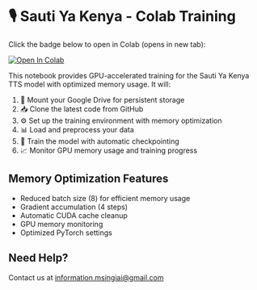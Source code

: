 # 🎙️ Sauti Ya Kenya - Colab Training

Click the badge below to open in Colab (opens in new tab):

<a href="https://colab.research.google.com/github/Msingi-AI/Sauti-Ya-Kenya/blob/main/notebooks/sauti_ya_kenya_training.ipynb" target="_blank">
  <img src="https://colab.research.google.com/assets/colab-badge.svg" alt="Open In Colab"/>
</a>

This notebook provides GPU-accelerated training for the Sauti Ya Kenya TTS model with optimized memory usage. It will:

1. 🔄 Mount your Google Drive for persistent storage
2. 📥 Clone the latest code from GitHub
3. ⚙️ Set up the training environment with memory optimization
4. 📊 Load and preprocess your data
5. 🚀 Train the model with automatic checkpointing
6. 📈 Monitor GPU memory usage and training progress

## Memory Optimization Features

- Reduced batch size (8) for efficient memory usage
- Gradient accumulation (4 steps)
- Automatic CUDA cache cleanup
- GPU memory monitoring
- Optimized PyTorch settings

## Need Help?

Contact us at [information.msingiai@gmail.com](mailto:information.msingiai@gmail.com)
